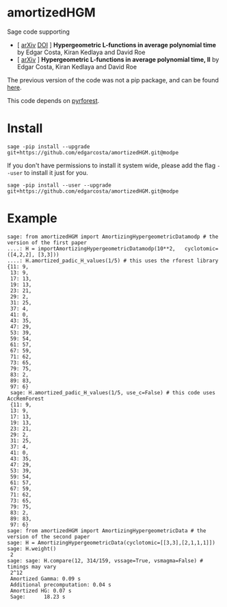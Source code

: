 # amortizedHGM


Sage code supporting
 - \[ [arXiv](https://arxiv.org/abs/2005.13640) [DOI](https://doi.org/https://doi.org/10.2140/obs.2020.4.143) \] **Hypergeometric L-functions in average polynomial time** by Edgar Costa, Kiran Kedlaya and David Roe
 - [ [arXiv](https://arxiv.org/abs/2310.06971) ] **Hypergeometric L-functions in average polynomial time, II** by Edgar Costa, Kiran Kedlaya and David Roe


The previous version of the code was not a pip package, and can be found [here](https://github.com/edgarcosta/amortizedHGM/tree/arxiv/2005.13640).

This code depends on [pyrforest](https://github.com/edgarcosta/pyrforest).

# Install

```
sage -pip install --upgrade  git+https://github.com/edgarcosta/amortizedHGM.git@modpe
```

If you don't have permissions to install it system wide, please add the flag ``--user`` to install it just for you.

```
sage -pip install --user --upgrade git+https://github.com/edgarcosta/amortizedHGM.git@modpe
```

# Example
```
sage: from amortizedHGM import AmortizingHypergeometricDatamodp # the version of the first paper
....: H = importAmortizingHypergeometricDatamodp(10**2,   cyclotomic=([4,2,2], [3,3]))
....: H.amortized_padic_H_values(1/5) # this uses the rforest library
{11: 9,
 13: 9,
 17: 13,
 19: 13,
 23: 21,
 29: 2,
 31: 25,
 37: 4,
 41: 0,
 43: 35,
 47: 29,
 53: 39,
 59: 54,
 61: 57,
 67: 59,
 71: 62,
 73: 65,
 79: 75,
 83: 2,
 89: 83,
 97: 6}
 sage: H.amortized_padic_H_values(1/5, use_c=False) # this code uses AccRemForest
 {11: 9,
 13: 9,
 17: 13,
 19: 13,
 23: 21,
 29: 2,
 31: 25,
 37: 4,
 41: 0,
 43: 35,
 47: 29,
 53: 39,
 59: 54,
 61: 57,
 67: 59,
 71: 62,
 73: 65,
 79: 75,
 83: 2,
 89: 83,
 97: 6}
sage: from amortizedHGM import AmortizingHypergeometricData # the version of the second paper
sage: H = AmortizingHypergeometricData(cyclotomic=[[3,3],[2,1,1,1]])
sage: H.weight()
 2
sage: sage: H.compare(12, 314/159, vssage=True, vsmagma=False) # timings may vary
 2^12
 Amortized Gamma: 0.09 s
 Additional precomputation: 0.04 s
 Amortized HG: 0.07 s
 Sage:      18.23 s
 ```

